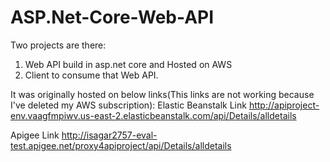 # ASP.Net-Core-Web-API
Two projects are there:
1. Web API build in asp.net core and Hosted on AWS
2. Client to consume that Web API.

It was originally hosted on below links(This links are not working because I've deleted my AWS subscription):
Elastic Beanstalk Link
http://apiproject-env.vaagfmpiwv.us-east-2.elasticbeanstalk.com/api/Details/alldetails

Apigee Link
http://isagar2757-eval-test.apigee.net/proxy4apiproject/api/Details/alldetails
